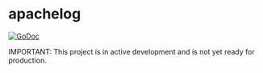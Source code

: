 # apachelog

[![GoDoc](https://godoc.org/github.com/e-XpertSolutions/go-apachelog/apachelog?status.png)](http://godoc.org/github.com/e-XpertSolutions/go-apachelog/apachelog)

IMPORTANT: This project is in active development and is not yet ready for production.
